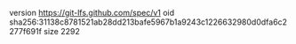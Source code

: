 version https://git-lfs.github.com/spec/v1
oid sha256:31138c8781521ab28dd213bafe5967b1a9243c1226632980d0dfa6c2277f691f
size 2292
